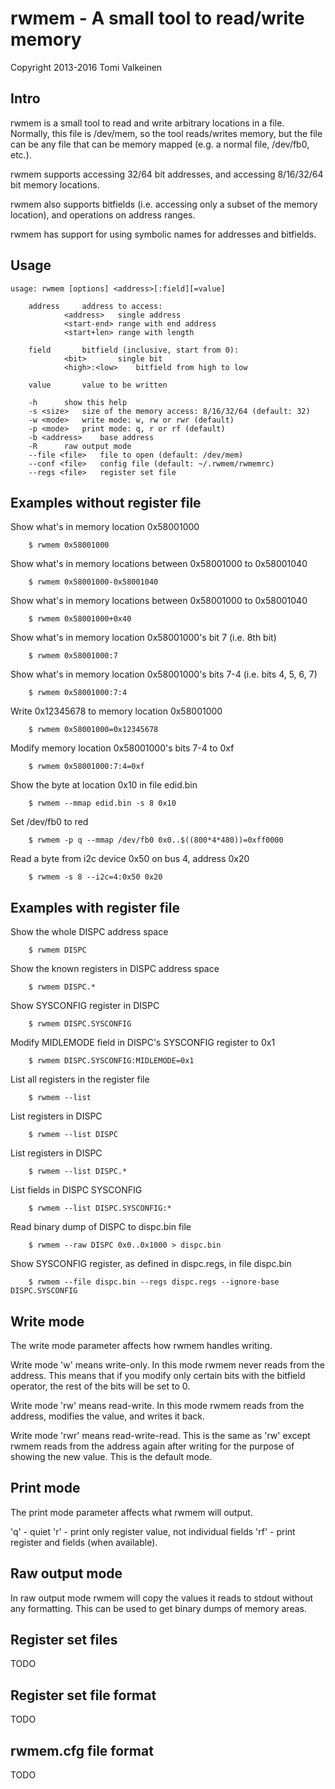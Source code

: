 # rwmem - A small tool to read/write memory

Copyright 2013-2016 Tomi Valkeinen

## Intro

rwmem is a small tool to read and write arbitrary locations in a file.
Normally, this file is /dev/mem, so the tool reads/writes memory, but the file
can be any file that can be memory mapped (e.g. a normal file, /dev/fb0, etc.).

rwmem supports accessing 32/64 bit addresses, and accessing 8/16/32/64 bit
memory locations.

rwmem also supports bitfields (i.e. accessing only a subset of the memory
location), and operations on address ranges.

rwmem has support for using symbolic names for addresses and bitfields.

## Usage

```
usage: rwmem [options] <address>[:field][=value]
	
	address		address to access:
			<address>	single address
			<start-end>	range with end address
			<start+len>	range with length

	field		bitfield (inclusive, start from 0):
			<bit>		single bit
			<high>:<low>	bitfield from high to low

	value		value to be written

	-h		show this help
	-s <size>	size of the memory access: 8/16/32/64 (default: 32)
	-w <mode>	write mode: w, rw or rwr (default)
	-p <mode>	print mode: q, r or rf (default)
	-b <address>	base address
	-R		raw output mode
	--file <file>	file to open (default: /dev/mem)
	--conf <file>	config file (default: ~/.rwmem/rwmemrc)
	--regs <file>	register set file
```

## Examples without register file

Show what's in memory location 0x58001000

        $ rwmem 0x58001000

Show what's in memory locations between 0x58001000 to 0x58001040

        $ rwmem 0x58001000-0x58001040

Show what's in memory locations between 0x58001000 to 0x58001040

        $ rwmem 0x58001000+0x40

Show what's in memory location 0x58001000's bit 7 (i.e. 8th bit)

        $ rwmem 0x58001000:7

Show what's in memory location 0x58001000's bits 7-4 (i.e. bits 4, 5, 6, 7)

        $ rwmem 0x58001000:7:4

Write 0x12345678 to memory location 0x58001000

        $ rwmem 0x58001000=0x12345678

Modify memory location 0x58001000's bits 7-4 to 0xf

        $ rwmem 0x58001000:7:4=0xf

Show the byte at location 0x10 in file edid.bin

        $ rwmem --mmap edid.bin -s 8 0x10

Set /dev/fb0 to red

        $ rwmem -p q --mmap /dev/fb0 0x0..$((800*4*480))=0xff0000

Read a byte from i2c device 0x50 on bus 4, address 0x20

        $ rwmem -s 8 --i2c=4:0x50 0x20

## Examples with register file

Show the whole DISPC address space

        $ rwmem DISPC

Show the known registers in DISPC address space

        $ rwmem DISPC.*

Show SYSCONFIG register in DISPC

        $ rwmem DISPC.SYSCONFIG

Modify MIDLEMODE field in DISPC's SYSCONFIG register to 0x1

        $ rwmem DISPC.SYSCONFIG:MIDLEMODE=0x1

List all registers in the register file

        $ rwmem --list

List registers in DISPC

        $ rwmem --list DISPC

List registers in DISPC

        $ rwmem --list DISPC.*

List fields in DISPC SYSCONFIG

        $ rwmem --list DISPC.SYSCONFIG:*

Read binary dump of DISPC to dispc.bin file

        $ rwmem --raw DISPC 0x0..0x1000 > dispc.bin

Show SYSCONFIG register, as defined in dispc.regs, in file dispc.bin

        $ rwmem --file dispc.bin --regs dispc.regs --ignore-base DISPC.SYSCONFIG


## Write mode

The write mode parameter affects how rwmem handles writing.

Write mode 'w' means write-only. In this mode rwmem never reads from the
address. This means that if you modify only certain bits with the bitfield
operator, the rest of the bits will be set to 0.

Write mode 'rw' means read-write. In this mode rwmem reads from the address,
modifies the value, and writes it back.

Write mode 'rwr' means read-write-read. This is the same as 'rw' except rwmem
reads from the address again after writing for the purpose of showing the new
value. This is the default mode.

## Print mode

The print mode parameter affects what rwmem will output.

'q'  - quiet
'r'  - print only register value, not individual fields
'rf' - print register and fields (when available).

## Raw output mode

In raw output mode rwmem will copy the values it reads to stdout without any
formatting. This can be used to get binary dumps of memory areas.

## Register set files

TODO

## Register set file format

TODO

## rwmem.cfg file format

TODO

